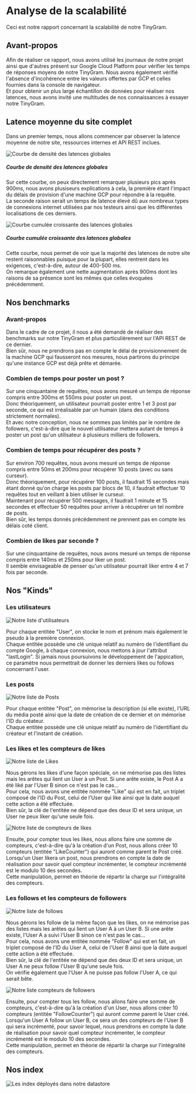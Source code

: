 # Analyse de la scalabilité

Ceci est notre rapport concernant la scalabilité de notre TinyGram.

## Avant-propos 
Afin de réaliser ce rapport, nous avons utilisé les journaux de notre projet ainsi que d'autres présent sur Google Cloud Platform pour vérifier les temps de réponses moyens de notre TinyGram.  Nous avons également vérifié l'absence d'incohérence entre les valeurs offertes par GCP et celles fournies dans la console de navigateur.\
Et pour obtenir un plus large échantillon de données pour réaliser nos latences, nous avons invité une multitudes de nos connaissances à essayer notre TinyGram.

## Latence moyenne du site complet
Dans un premier temps, nous allons commencer par observer la latence moyenne de notre site, ressources internes et API REST inclues.

<img src="https://github.com/Rod4401/TinyGram/blob/5c98006661bd5c498d76654ffe830e2dac4db05e/src/main/webapp/img/courbeDensite%CC%81.png" alt="Courbe de densité des latences globales"><br>

##### Courbe de densité des latences globales

Sur cette courbe, on peux directement remarquer plusieurs pics après 900ms, nous avons plusiseurs explications à cela, la première étant l'impact du délais de provision d'une machine GCP pour répondre à la requête.\
La seconde raison serait un temps de latence élevé dû aux nombreux types de connexions internet utilisées par nos testeurs ainsi que les différentes localisations de ces derniers.

<img src="https://github.com/Rod4401/TinyGram/blob/5c98006661bd5c498d76654ffe830e2dac4db05e/src/main/webapp/img/courbeCumule%CC%81eCroissante.png" alt="Courbe cumulée croissante des latences globales"><br>

##### Courbe cumulée croissante des latences globales

Cette courbe, nous permet de voir que la majorité des latences de notre site restent raisonnables puisque pour la plupart, elles rentrent dans les exigences, c'est-à-dire, autour de 400-500 ms.\
On remarque également une nette augmentation après 900ms dont les raisons de sa présence sont les mêmes que celles évoquées précédemment.


## Nos benchmarks

### Avant-propos 

Dans le cadre de ce projet, il nous a été demandé de réaliser des benchmarks sur notre TinyGram et plus particulièrement sur l'API REST de ce dernier.\
Bien sûr, nous ne prendrons pas en compte le délai de provisionnement de la machine GCP qui fausseront nos mesures, nous partirons du principe qu'une instance GCP est déjà prête et démarée.


### Combien de temps pour poster un post ?

Sur une cinquantaine de requêtes, nous avons mesuré un temps de réponse compris entre 300ms et 550ms pour poster un post.\
Donc théoriquement, un utilisateur pourrait poster entre 1 et 3 post par seconde, ce qui est irréalisable par un humain (dans des conditions strictement normales).\
Et avec notre conception, nous ne sommes pas limités par le nombre de followers, c'est-à-dire que le nouvel utilisateur mettera autant de temps à poster un post qu'un  utilisateur à plusieurs milliers de followers.

### Combien de temps pour récupérer des posts ?

Sur environ 700 requêtes, nous avons mesuré un temps de réponse compris entre 50ms et 200ms pour récupérer 10 posts (avec ou sans curseur).<br>
Donc théoriquement, pour récupérer 100 posts, il faudrait 15 secondes mais étant donné qu'on charge les posts par blocs de 10, il faudrait effectuer 10 requêtes tout en veillant à bien utiliser le curseur.\
Maintenant pour récupérer 500 messages, il faudrait 1 minute et 15 secondes et effectuer 50 requêtes pour arriver à récupérer un tel nombre de posts.\
Bien sûr, les temps donnés précédemment ne prennent pas en compte les délais coté client.

### Combien de likes par seconde ?

Sur une cinquantaine de requêtes, nous avons mesuré un temps de réponse compris entre 140ms et 250ms pour liker un post.<br>
Il semble envisageable de penser qu'un utilisateur pourrait liker entre 4 et 7 fois par seconde.


## Nos "Kinds"

### Les utilisateurs

<img src="https://github.com/Rod4401/TinyGram/blob/5d62b7058add12b2ea237a93f94efdd06fbdd8b8/readMeFiles/kinds/Kinds_User.png" alt="Notre liste d'utilisateurs"><br>

Pour chaque entitée "User", on stocke le nom et prénom mais également le pseudo à la première connexion.\
Chaque entitée possède une clé unique relatif au numéro de l'identifiant du compte Google, à chaque connexion, nous mettons à jour l'attribut "lastLogin". Si jamais nous poursuivons le développement de l'appication, ce paramètre nous permettrait de donner les derniers likes ou follows concernant l'user.

### Les posts

<img src="https://github.com/Rod4401/TinyGram/blob/5d62b7058add12b2ea237a93f94efdd06fbdd8b8/readMeFiles/kinds/Kinds_Post.png" alt="Notre liste de Posts"><br>

Pour chaque entitée "Post", on mémorise la description (si elle existe), l'URL du média posté ainsi que la date de création de ce dernier et on mémorise l'ID du créateur.\
Chaque entitée possède une clé unique relatif au numéro de l'identifiant du créateur et l'instant de création.

### Les likes et les compteurs de likes

<img src="https://github.com/Rod4401/TinyGram/blob/5d62b7058add12b2ea237a93f94efdd06fbdd8b8/readMeFiles/kinds/Kinds_Like.png" alt="Notre liste de Likes"><br>

Nous gérons les likes d'une façon spéciale, on ne mémorise pas des listes mais les arêtes qui lient un User à un Post.
Si une arête existe, le Post A a été liké par l'User B sinon ce n'est pas le cas...\
Pour cela, nous avons une entitée nommée "Like" qui est en fait, un triplet composé de l'ID du Post, celui de l'User qui like ainsi que la date auquel cette action a été effectuée.\
Bien sûr, la clé de l'entitée ne dépend que des deux ID et sera unique, un User ne peux liker qu'une seule fois.

<img src="https://github.com/Rod4401/TinyGram/blob/5d62b7058add12b2ea237a93f94efdd06fbdd8b8/readMeFiles/kinds/Kinds_LikeCounter.png" alt="Notre liste de compteurs de likes"><br>

Ensuite, pour compter tous les likes, nous allons faire une somme de compteurs, c'est-à-dire qu'à la création d'un Post, nous allons créer 10 compteurs (entitée "LikeCounter") qui auront comme parent le Post créé.\
Lorsqu'un User likera un post, nous prendrons en compte la date de réalisation pour savoir quel compteur incrémenter, le compteur incrémenté est le modulo 10 des secondes.\
Cette manipulation, permet en théorie de répartir la charge sur l'intégralité des compteurs.

### Les follows et les compteurs de followers

<img src="https://github.com/Rod4401/TinyGram/blob/5d62b7058add12b2ea237a93f94efdd06fbdd8b8/readMeFiles/kinds/Kinds_Follow.png" alt="Notre liste de follows"><br>

Nous gérons les follow de la même façon que les likes, on ne mémorise pas des listes mais les arêtes qui lient un User A à un User B.
Si une arête existe, l'User A a suivi l'User B sinon ce n'est pas le cas...\
Pour cela, nous avons une entitée nommée "Follow" qui est en fait, un triplet composé de l'ID du User A, celui de l'User B ainsi que la date auquel cette action a été effectuée.\
Bien sûr, la clé de l'entitée ne dépend que des deux ID et sera unique, un User A ne peux follow l'User B qu'une seule fois.\
On vérifie également que l'User A ne puisse pas follow l'User A, ce qui serait bête.

<img src="https://github.com/Rod4401/TinyGram/blob/5d62b7058add12b2ea237a93f94efdd06fbdd8b8/readMeFiles/kinds/Kinds_FollowCounter.png" alt="Notre liste compteurs de followers"><br>

Ensuite, pour compter tous les follow, nous allons faire une somme de compteurs, c'est-à-dire qu'à la création d'un User, nous allons créer 10 compteurs (entitée "FollowCounter") qui auront comme parent le User créé.\
Lorsqu'un User A follow un User B, ce sera un des compteurs de l'User B qui sera incrémenté, pour savoir lequel, nous prendrons en compte la date de réalisation pour savoir quel compteur incrémenter, le compteur incrémenté est le modulo 10 des secondes.\
Cette manipulation, permet en théorie de répartir la charge sur l'intégralité des compteurs.

## Nos index

<img src="https://github.com/Rod4401/TinyGram/blob/5d62b7058add12b2ea237a93f94efdd06fbdd8b8/readMeFiles/Index.png" alt="Les index déployés dans notre datastore"><br>
